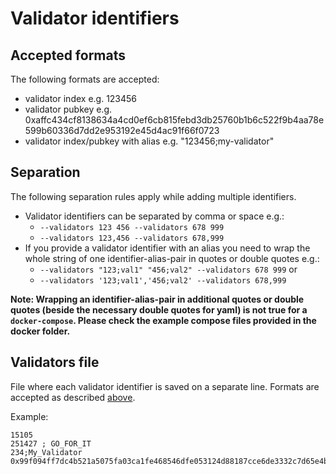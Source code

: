 # Validator identifiers

## Accepted formats

The following formats are accepted:

* validator index e.g. 123456
* validator pubkey e.g. 0xaffc434cf8138634a4cd0ef6cb815febd3db25760b1b6c522f9b4aa78e599b60336d7dd2e953192e45d4ac91f66f0723
* validator index/pubkey with alias e.g. "123456;my-validator"

## Separation

The following separation rules apply while adding multiple identifiers.

* Validator identifiers can be separated by comma or space e.g.:
    * `--validators 123 456 --validators 678 999`
    * `--validators 123,456 --validators 678,999`
* If you provide a validator identifier with an alias you need to wrap the whole string of one identifier-alias-pair in quotes or double quotes e.g.:
    * `--validators "123;val1" "456;val2" --validators 678 999` or
    * `--validators '123;val1','456;val2' --validators 678,999`

**Note: Wrapping an identifier-alias-pair in additional quotes or double quotes (beside the necessary double quotes for yaml) is not true for a `docker-compose`. Please check the example compose files provided in the docker folder.**

## Validators file

File where each validator identifier is saved on a separate line. Formats are accepted as described [above](#accepted-formats).

Example:

```text
15105
251427 ; GO_FOR_IT
234;My_Validator
0x99f094ff7dc4b521a5075fa03ca1fe468546dfe053124d88187cce6de3332c7d65e4b0738cd85e037d7cbbc48c6645eb
```
